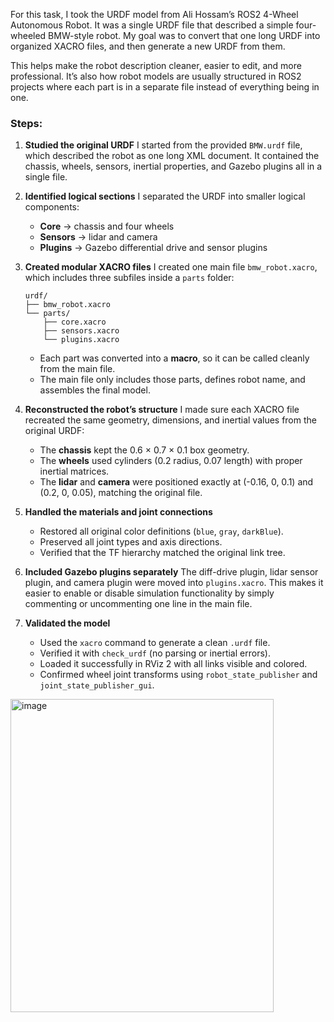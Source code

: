 For this task, I took the URDF model from Ali Hossam’s ROS2 4-Wheel Autonomous Robot. It was a single URDF file that described a simple four-wheeled BMW-style robot.
My goal was to convert that one long URDF into organized XACRO files, and then generate a new URDF from them.

This helps make the robot description cleaner, easier to edit, and more professional.
It’s also how robot models are usually structured in ROS2 projects where each part is in a separate file instead of everything being in one.

### Steps:
1. **Studied the original URDF**
   I started from the provided `BMW.urdf` file, which described the robot as one long XML document. It contained the chassis, wheels, sensors, inertial properties, and Gazebo plugins all in a single file.

2. **Identified logical sections**
   I separated the URDF into smaller logical components:

   * **Core** → chassis and four wheels
   * **Sensors** → lidar and camera
   * **Plugins** → Gazebo differential drive and sensor plugins

3. **Created modular XACRO files**
   I created one main file `bmw_robot.xacro`, which includes three subfiles inside a `parts` folder:

   ```
   urdf/
   ├── bmw_robot.xacro
   └── parts/
       ├── core.xacro
       ├── sensors.xacro
       └── plugins.xacro
   ```

   * Each part was converted into a **macro**, so it can be called cleanly from the main file.
   * The main file only includes those parts, defines robot name, and assembles the final model.

4. **Reconstructed the robot’s structure**
   I made sure each XACRO file recreated the same geometry, dimensions, and inertial values from the original URDF:

   * The **chassis** kept the 0.6 × 0.7 × 0.1 box geometry.
   * The **wheels** used cylinders (0.2 radius, 0.07 length) with proper inertial matrices.
   * The **lidar** and **camera** were positioned exactly at (-0.16, 0, 0.1) and (0.2, 0, 0.05), matching the original file.

5. **Handled the materials and joint connections**

   * Restored all original color definitions (`blue`, `gray`, `darkBlue`).
   * Preserved all joint types and axis directions.
   * Verified that the TF hierarchy matched the original link tree.

6. **Included Gazebo plugins separately**
   The diff-drive plugin, lidar sensor plugin, and camera plugin were moved into `plugins.xacro`.
   This makes it easier to enable or disable simulation functionality by simply commenting or uncommenting one line in the main file.

7. **Validated the model**

   * Used the `xacro` command to generate a clean `.urdf` file.
   * Verified it with `check_urdf` (no parsing or inertial errors).
   * Loaded it successfully in RViz 2 with all links visible and colored.
   * Confirmed wheel joint transforms using `robot_state_publisher` and `joint_state_publisher_gui`.

  <img width="421" height="501" alt="image" src="https://github.com/user-attachments/assets/91cc7f5b-5250-4c47-b75d-f5470779e7fe" />

  
